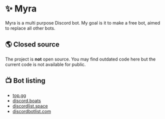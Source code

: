 # ✨ Myra

Myra is a multi purpose Discord bot. My goal is it to make a free bot, aimed to replace all other bots.

## 🌎 Closed source

The project is **not** open source. You may find outdated code here but the current code is not available for public.

## 📺 Bot listing

* [top.gg](https://top.gg/bot/718444709445632122)
* [discord.boats](https://discord.boats/bot/718444709445632122)
* [discordlist.space](https://discordlist.space/bot/718444709445632122)
* [discordbotlist.com](https://discordbotlist.com/bots/myra)
